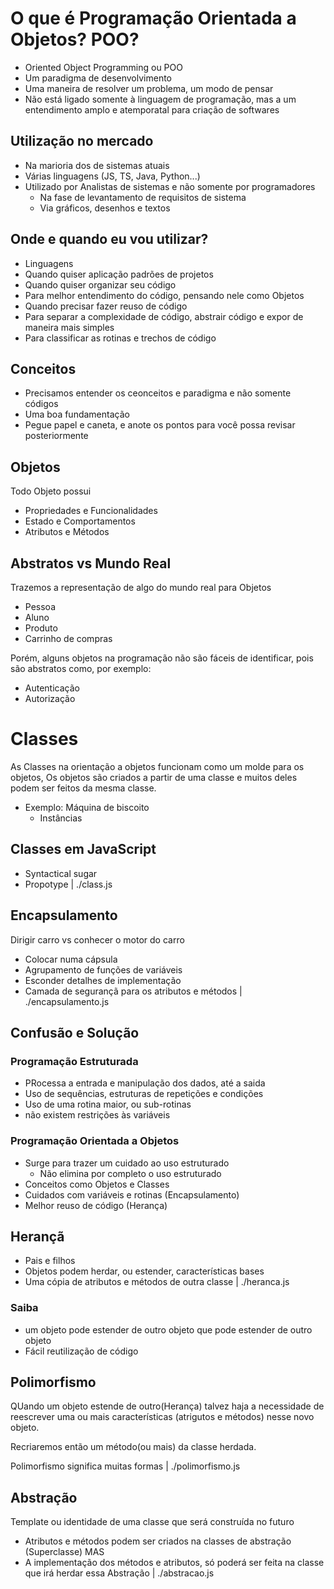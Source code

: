 # O que é Programação Orientada a Objetos? POO?

* Oriented Object Programming ou POO
* Um paradigma de desenvolvimento
* Uma maneira de resolver um problema, um modo de pensar
* Não está ligado somente à linguagem de programação, mas a um entendimento amplo e atemporatal para criação de softwares

## Utilização no mercado 

* Na marioria dos de sistemas atuais 
* Várias linguagens (JS, TS, Java, Python...)
* Utilizado por Analistas de sistemas e não somente por programadores
  * Na fase de levantamento de requisitos de sistema
  * Via gráficos, desenhos e textos

## Onde e quando eu vou utilizar?

* Linguagens
* Quando quiser aplicação padrões de projetos 
* Quando quiser organizar seu código
* Para melhor entendimento do código, pensando nele como Objetos
* Quando precisar fazer reuso de código
* Para separar a complexidade de código, abstrair código e expor de maneira mais simples
* Para classificar as rotinas e trechos de código

## Conceitos 

* Precisamos entender os ceonceitos e paradigma e não somente códigos
* Uma boa fundamentação 
* Pegue papel e caneta, e anote os pontos para você possa revisar posteriormente


## Objetos

Todo Objeto possui 
  * Propriedades e Funcionalidades
  * Estado e Comportamentos
  * Atributos e Métodos

## Abstratos vs Mundo Real 

Trazemos a representação de algo do mundo real para Objetos
  * Pessoa 
  * Aluno
  * Produto
  * Carrinho de compras

Porém, alguns objetos na programação não são fáceis de identificar, pois são abstratos como, por exemplo: 
  * Autenticação 
  * Autorização


# Classes

As Classes na orientação a objetos funcionam como um molde para os objetos, Os objetos são criados a partir de uma classe e muitos deles podem ser feitos da mesma classe.

* Exemplo: Máquina de biscoito
  * Instâncias


## Classes em JavaScript

  * Syntactical sugar
  * Propotype  | ./class.js

## Encapsulamento 
Dirigir carro vs conhecer o motor do carro

  * Colocar numa cápsula
  * Agrupamento de funções de variáveis
  * Esconder detalhes de implementação
  * Camada de segurançã para os atributos e métodos | ./encapsulamento.js

## Confusão e Solução 

### Programação Estruturada
  * PRocessa a entrada e manipulação dos dados, até a saida
  * Uso de sequências, estruturas de repetições e condições
  * Uso de uma rotina maior, ou sub-rotinas
  * não existem restrições às variáveis

### Programação Orientada a Objetos

  * Surge para trazer um cuidado ao uso estruturado
    * Não elimina por completo o uso estruturado 
  * Conceitos como Objetos e Classes 
  * Cuidados com variáveis e rotinas (Encapsulamento)
  * Melhor reuso de código (Herança)

## Herançã

  * Pais e filhos
  * Objetos podem herdar, ou estender, características bases
  * Uma cópia de atributos e métodos de outra classe | ./heranca.js

### Saiba 
  * um objeto pode estender de outro objeto que pode estender de outro objeto
  * Fácil reutilização de código

## Polimorfismo

QUando um objeto estende de outro(Herança) talvez haja a necessidade de reescrever uma ou mais características (atrigutos e métodos) nesse novo objeto.

Recriaremos então um método(ou mais) da classe herdada.

Polimorfismo significa muitas formas | ./polimorfismo.js

## Abstração 

Template ou identidade de uma classe que será construída no futuro

  * Atributos e métodos podem ser criados na classes de abstração (Superclasse) MAS
  * A implementação dos métodos e atributos, só poderá ser feita na classe que irá herdar essa Abstração
  | ./abstracao.js
  
